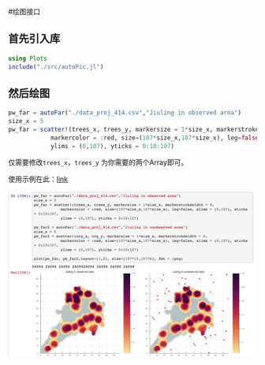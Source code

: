 #绘图接口

## 首先引入库

```julia
using Plots
include("./src/autoPic.jl")
```

## 然后绘图

```julia
pw_far = autoFar("./data_proj_414.csv","Jiuling in observed area")
size_x = 5
pw_far = scatter!(trees_x, trees_y, markersize = 1*size_x, markerstrokewidth = 0,
            markercolor = :red, size=(107*size_x,107*size_x), leg=false, xlims = (0,107), xticks = 0:10:107,
            ylims = (0,107), yticks = 0:10:107)
```

 仅需要修改`trees_x`，`trees_y` 为你需要的两个Array即可。

使用示例在此：[link](https://github.com/Lesliexpy/VE414_Project/blob/%E8%83%A1%E7%82%B3%E5%9F%8E/poisson.ipynb)

![image-20191201171233494](MD.assets/image-20191201171233494.png)